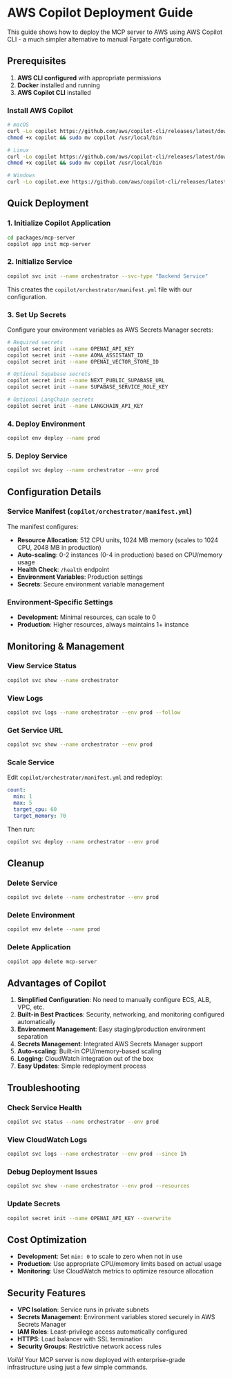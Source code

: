 # AWS Copilot Deployment Guide

This guide shows how to deploy the MCP server to AWS using AWS Copilot CLI - a much simpler alternative to manual Fargate configuration.

## Prerequisites

1. **AWS CLI configured** with appropriate permissions
2. **Docker** installed and running
3. **AWS Copilot CLI** installed

### Install AWS Copilot

```bash
# macOS
curl -Lo copilot https://github.com/aws/copilot-cli/releases/latest/download/copilot-darwin
chmod +x copilot && sudo mv copilot /usr/local/bin

# Linux
curl -Lo copilot https://github.com/aws/copilot-cli/releases/latest/download/copilot-linux
chmod +x copilot && sudo mv copilot /usr/local/bin

# Windows
curl -Lo copilot.exe https://github.com/aws/copilot-cli/releases/latest/download/copilot-windows.exe
```

## Quick Deployment

### 1. Initialize Copilot Application

```bash
cd packages/mcp-server
copilot app init mcp-server
```

### 2. Initialize Service

```bash
copilot svc init --name orchestrator --svc-type "Backend Service"
```

This creates the `copilot/orchestrator/manifest.yml` file with our configuration.

### 3. Set Up Secrets

Configure your environment variables as AWS Secrets Manager secrets:

```bash
# Required secrets
copilot secret init --name OPENAI_API_KEY
copilot secret init --name AOMA_ASSISTANT_ID
copilot secret init --name OPENAI_VECTOR_STORE_ID

# Optional Supabase secrets
copilot secret init --name NEXT_PUBLIC_SUPABASE_URL
copilot secret init --name SUPABASE_SERVICE_ROLE_KEY

# Optional LangChain secrets
copilot secret init --name LANGCHAIN_API_KEY
```

### 4. Deploy Environment

```bash
copilot env deploy --name prod
```

### 5. Deploy Service

```bash
copilot svc deploy --name orchestrator --env prod
```

## Configuration Details

### Service Manifest (`copilot/orchestrator/manifest.yml`)

The manifest configures:

- **Resource Allocation**: 512 CPU units, 1024 MB memory (scales to 1024 CPU, 2048 MB in production)
- **Auto-scaling**: 0-2 instances (0-4 in production) based on CPU/memory usage
- **Health Check**: `/health` endpoint
- **Environment Variables**: Production settings
- **Secrets**: Secure environment variable management

### Environment-Specific Settings

- **Development**: Minimal resources, can scale to 0
- **Production**: Higher resources, always maintains 1+ instance

## Monitoring & Management

### View Service Status

```bash
copilot svc show --name orchestrator
```

### View Logs

```bash
copilot svc logs --name orchestrator --env prod --follow
```

### Get Service URL

```bash
copilot svc show --name orchestrator --env prod
```

### Scale Service

Edit `copilot/orchestrator/manifest.yml` and redeploy:

```yaml
count:
  min: 1
  max: 5
  target_cpu: 60
  target_memory: 70
```

Then run:

```bash
copilot svc deploy --name orchestrator --env prod
```

## Cleanup

### Delete Service

```bash
copilot svc delete --name orchestrator --env prod
```

### Delete Environment

```bash
copilot env delete --name prod
```

### Delete Application

```bash
copilot app delete mcp-server
```

## Advantages of Copilot

1. **Simplified Configuration**: No need to manually configure ECS, ALB, VPC, etc.
2. **Built-in Best Practices**: Security, networking, and monitoring configured automatically
3. **Environment Management**: Easy staging/production environment separation
4. **Secrets Management**: Integrated AWS Secrets Manager support
5. **Auto-scaling**: Built-in CPU/memory-based scaling
6. **Logging**: CloudWatch integration out of the box
7. **Easy Updates**: Simple redeployment process

## Troubleshooting

### Check Service Health

```bash
copilot svc status --name orchestrator --env prod
```

### View CloudWatch Logs

```bash
copilot svc logs --name orchestrator --env prod --since 1h
```

### Debug Deployment Issues

```bash
copilot svc show --name orchestrator --env prod --resources
```

### Update Secrets

```bash
copilot secret init --name OPENAI_API_KEY --overwrite
```

## Cost Optimization

- **Development**: Set `min: 0` to scale to zero when not in use
- **Production**: Use appropriate CPU/memory limits based on actual usage
- **Monitoring**: Use CloudWatch metrics to optimize resource allocation

## Security Features

- **VPC Isolation**: Service runs in private subnets
- **Secrets Management**: Environment variables stored securely in AWS Secrets Manager
- **IAM Roles**: Least-privilege access automatically configured
- **HTTPS**: Load balancer with SSL termination
- **Security Groups**: Restrictive network access rules

*Voilà!* Your MCP server is now deployed with enterprise-grade infrastructure using just a few simple commands.